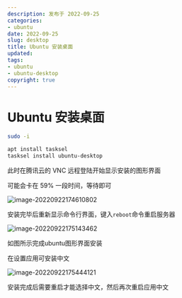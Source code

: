 ```yaml
---
description: 发布于 2022-09-25
categories:
- ubuntu
date: 2022-09-25
slug: desktop
title: Ubuntu 安装桌面
updated:
tags:
- ubuntu
- ubuntu-desktop
copyright: true
---
```


# Ubuntu 安装桌面

```bash
sudo -i

apt install tasksel
tasksel install ubuntu-desktop
```

此时在腾讯云的 VNC 远程登陆开始显示安装的图形界面

可能会卡在 59% 一段时间，等待即可

![image-20220922174610802](https://media.opennet.top/i/2023/01/05/63b6cb6dce798.png)

安装完毕后重新显示命令行界面，键入`reboot`命令重启服务器

![image-20220922175143462](https://media.opennet.top/i/2023/01/05/63b6cb6f0e9cb.png)

如图所示完成ubuntu图形界面安装

在设置应用可安装中文

![image-20220922175444121](https://media.opennet.top/i/2023/01/05/63b6cb7138337.png)

安装完成后需要重启才能选择中文，然后再次重启应用中文
